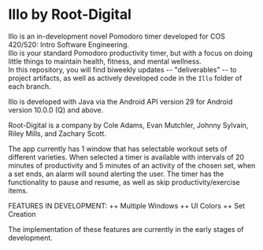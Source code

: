 # Illo by Root-Digital  
Illo is an in-development novel Pomodoro timer developed for COS 420/520: Intro Software Engineering.  
Illo is your standard Pomodoro productivity timer, but with a focus on doing little things to maintain health, fitness, and mental wellness.  
In this repository, you will find biweekly updates -- "deliverables" -- to project artifacts, as well as actively developed code in the `Illo` folder of each branch.  
  
Illo is developed with Java via the Android API version 29 for Android version 10.0.0 (Q) and above. 
  
Root-Digital is a company by Cole Adams, Evan Mutchler, Johnny Sylvain, Riley Mills, and Zachary Scott.

The app currently has 1 window that has selectable workout sets of different varieties. When selected a timer is available with intervals of 20 minutes of productivity and 5 minutes of an activity of the chosen set, when a set ends, an alarm will sound alerting the user. The timer has the functionality to pause and resume, as well as skip productivity/exercise items. 

FEATURES IN DEVELOPMENT:
++ Multiple Windows
++ UI Colors
++ Set Creation

The implementation of these features are currently in the early stages of development.